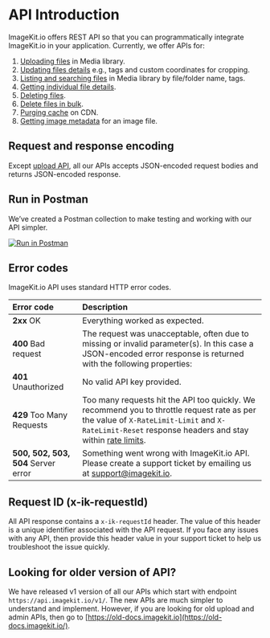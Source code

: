 # API Introduction

ImageKit.io offers REST API so that you can programmatically integrate ImageKit.io in your application. Currently, we offer APIs for:

1. [Uploading files](../upload-file-api/) in Media library.
2. [Updating files details](../media-api/update-file-details.md) e.g., tags and custom coordinates for cropping.
3. [Listing and searching files](../media-api/list-and-search-files.md) in Media library by file/folder name, tags.
4. [Getting individual file details](../media-api/get-file-details.md).
5. [Deleting files](../media-api/delete-file.md).
6. [Delete files in bulk](../media-api/delete-files-bulk.md).
7. [Purging cache](../media-api/purge-cache.md) on CDN.
8. [Getting image metadata](../metadata-api/get-image-metadata-for-uploaded-media-files.md) for an image file.

## Request and response encoding

Except [upload API](../upload-file-api/), all our APIs accepts JSON-encoded request bodies and returns JSON-encoded response.

## Run in Postman

We’ve created a Postman collection to make testing and working with our API simpler.

[![Run in Postman](https://run.pstmn.io/button.svg)](https://app.getpostman.com/run-collection/384637cdb2d49095b113)

## Error codes

ImageKit.io API uses standard HTTP error codes.

| Error code | Description |
| :--- | :--- |
| **2xx** OK | Everything worked as expected. |
| **400** Bad request | The request was unacceptable, often due to missing or invalid parameter\(s\). In this case a JSON-encoded error response is returned with the following properties: |
| **401** Unauthorized  | No valid API key provided. |
| **429** Too Many Requests  | Too many requests hit the API too quickly. We recommend you to throttle request rate as per the  value of `X-RateLimit-Limit` and `X-RateLimit-Reset` response headers and stay within [rate limits](rate-limits.md). |
| **500, 502, 503, 504** Server error | Something went wrong with ImageKit.io API.  Please create a support ticket by emailing us at [support@imagekit.io](mailto:supprort@imagekit.io). |

## Request ID \(x-ik-requestId\)

All API response contains a `x-ik-requestId` header. The value of this header is a unique identifier associated with the API request. If you face any issues with any API, then provide this header value in your support ticket to help us troubleshoot the issue quickly.

## Looking for older version of API?

We have released v1 version of all our APIs which start with endpoint `https://api.imagekit.io/v1/`. The new APIs are much simpler to understand and implement. However, if you are looking for old upload and admin APIs, then go to [https://old-docs.imagekit.io](https://old-docs.imagekit.io/).

